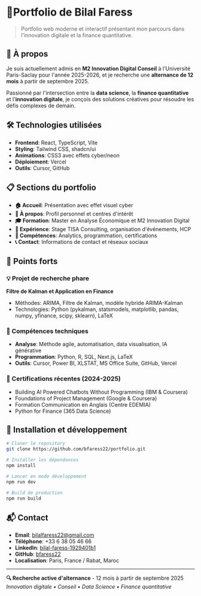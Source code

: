 # 🚀Portfolio de Bilal Faress

> Portfolio web moderne et interactif présentant mon parcours dans l'innovation digitale et la finance quantitative.

## 🎯 À propos

Je suis actuellement admis en **M2 Innovation Digital Conseil** à l'Université Paris-Saclay pour l'année 2025-2026, et je recherche une **alternance de 12 mois** à partir de septembre 2025.

Passionné par l'intersection entre la **data science**, la **finance quantitative** et l'**innovation digitale**, je conçois des solutions créatives pour résoudre les défis complexes de demain.

## 🛠️ Technologies utilisées

- **Frontend**: React, TypeScript, Vite
- **Styling**: Tailwind CSS, shadcn/ui
- **Animations**: CSS3 avec effets cyber/neon
- **Déploiement**: Vercel
- **Outils**: Cursor, GitHub

## 📋 Sections du portfolio

- **🏠 Accueil**: Présentation avec effet visuel cyber
- **👤 À propos**: Profil personnel et centres d'intérêt
- **🎓 Formation**: Master en Analyse Économique et M2 Innovation Digital
- **💼 Expérience**: Stage TISA Consulting, organisation d'événements, HCP
- **🎯 Compétences**: Analytics, programmation, certifications
- **📞 Contact**: Informations de contact et réseaux sociaux

## 🌟 Points forts

### 💡 Projet de recherche phare
**Filtre de Kalman et Application en Finance**
- Méthodes: ARIMA, Filtre de Kalman, modèle hybride ARIMA-Kalman
- Technologies: Python (pykalman, statsmodels, matplotlib, pandas, numpy, yfinance, scipy, sklearn), LaTeX

### 🔧 Compétences techniques
- **Analyse**: Méthode agile, automatisation, data visualisation, IA générative
- **Programmation**: Python, R, SQL, Next.js, LaTeX
- **Outils**: Cursor, Power BI, XLSTAT, MS Office Suite, GitHub, Vercel

### 📜 Certifications récentes (2024-2025)
- Building AI Powered Chatbots Without Programming (IBM & Coursera)
- Foundations of Project Management (Google & Coursera)
- Formation Communication en Anglais (Centre EDEMIA)
- Python for Finance (365 Data Science)

## 🚀 Installation et développement

```bash
# Cloner le repository
git clone https://github.com/bfaress22/portfolio.git

# Installer les dépendances
npm install

# Lancer en mode développement
npm run dev

# Build de production
npm run build
```

## 📬 Contact

- **Email**: bilalfaress22@gmail.com
- **Téléphone**: +33 6 38 05 46 66
- **LinkedIn**: [bilal-faress-1929401b1](https://www.linkedin.com/in/bilal-faress-1929401b1/)
- **GitHub**: [bfaress22](https://github.com/bfaress22)
- **Localisation**: Paris, France / Rabat, Maroc

---

**🔍 Recherche active d'alternance** - 12 mois à partir de septembre 2025  
*Innovation digitale • Conseil • Data Science • Finance quantitative*
